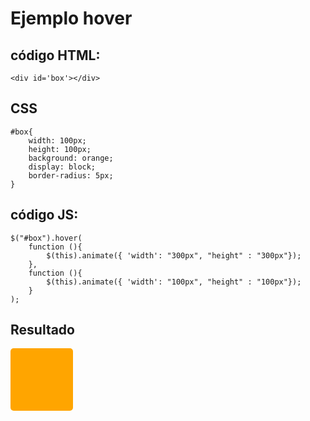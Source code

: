 <script  type="text/javascript">
$(function() {
	$("pre").snippet("javascript", {style:'darkness'});
	$("#box").hover(
		function (){
			$(this).animate({ 'width': "300px", "height" : "300px"});
		},
		function (){
			$(this).animate({ 'width': "100px", "height" : "100px"});
		}
	);
});
</script>

<style>#box{
	width: 100px;
	height: 100px;
	background: orange;
	display: block;
	border-radius: 5px;
}
</style>

#  Ejemplo hover

## código HTML:

	<div id='box'></div>

## CSS

	#box{
		width: 100px;
		height: 100px;
		background: orange;
		display: block;
		border-radius: 5px;
	}

## código JS:

	$("#box").hover(
		function (){
			$(this).animate({ 'width': "300px", "height" : "300px"});
		},
		function (){
			$(this).animate({ 'width': "100px", "height" : "100px"});
		}
	);

## Resultado

<div id='box'></div>
